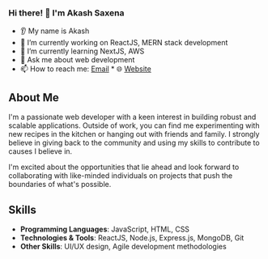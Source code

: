 ### Hi there! 👋 I'm Akash Saxena

* 👂 My name is Akash
* 🔭 I’m currently working on ReactJS, MERN stack development
* 🌱 I’m currently learning NextJS, AWS
* 💬 Ask me about web development
* 📫 How to reach me: [Email](mailto:your.email@gmail.com) * 🌐 [Website](https://65baa790b3e8c520c1e646b0--reliable-rabanadas-63463b.netlify.app/)

## About Me

I'm a passionate web developer with a keen interest in building robust and scalable applications. Outside of work, you can find me experimenting with new recipes in the kitchen or hanging out with friends and family. I strongly believe in giving back to the community and using my skills to contribute to causes I believe in.

I'm excited about the opportunities that lie ahead and look forward to collaborating with like-minded individuals on projects that push the boundaries of what's possible.

## Skills

- **Programming Languages**: JavaScript, HTML, CSS
- **Technologies & Tools**: ReactJS, Node.js, Express.js, MongoDB, Git
- **Other Skills**: UI/UX design, Agile development methodologies
